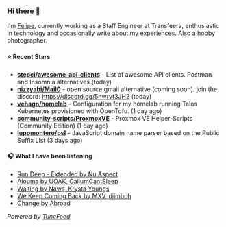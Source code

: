 ### Hi there 👋

I'm [Felipe](https://felipevm.com), currently working as a Staff Engineer at Transfeera, enthusiastic in technology and occasionally write about my experiences. Also a hobby photographer.

#### ⭐ Recent Stars
- **[stepci/awesome-api-clients](https://github.com/stepci/awesome-api-clients)** - List of awesome API clients. Postman and Insomnia alternatives (today)
- **[nizzyabi/Mail0](https://github.com/nizzyabi/Mail0)** - open source gmail alternative (coming soon). join the discord: https://discord.gg/5nwrvt3JH2 (today)
- **[vehagn/homelab](https://github.com/vehagn/homelab)** - Configuration for my homelab running Talos Kubernetes provisioned with OpenTofu. (1 day ago)
- **[community-scripts/ProxmoxVE](https://github.com/community-scripts/ProxmoxVE)** - Proxmox VE Helper-Scripts (Community Edition)  (1 day ago)
- **[lupomontero/psl](https://github.com/lupomontero/psl)** - JavaScript domain name parser based on the Public Suffix List (3 days ago)

#### 🎧 What I have been listening
- [Run Deep - Extended by Nu Aspect](https://open.spotify.com/track/4UBbQTYl5gv4DOIYjsbMdq)
- [Alouma by UOAK, CallumCantSleep](https://open.spotify.com/track/2tTicbDuCXvjeRUJWcycEt)
- [Waiting by Naws, Krysta Youngs](https://open.spotify.com/track/6HPN1q4XGQwtHnZYhyry2J)
- [We Keep Coming Back by MXV, djimboh](https://open.spotify.com/track/5J6POzF23aYsZGyRRdfLCJ)
- [Change by Abroad](https://open.spotify.com/track/15Ow2PvOPr3Qf2yLgVSZBu)

_Powered by [TuneFeed](https://tunefeed.app?ref=github.com)_
